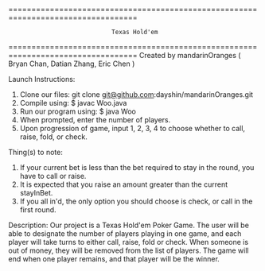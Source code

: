 ==================================================================================

                                 Texas Hold'em

==================================================================================
Created by mandarinOranges ( Bryan Chan, Datian Zhang, Eric Chen )

Launch Instructions:

 1. Clone our files: git clone git@github.com:dayshin/mandarinOranges.git
 2. Compile using: $ javac Woo.java
 3. Run our program using: $ java Woo
 4. When prompted, enter the number of players.
 5. Upon progression of game, input 1, 2, 3, 4 to choose whether to call, raise, fold, or check.

Thing(s) to note:

1. If your current bet is less than the bet required to stay in the round, you have to call or raise.
2. It is expected that you raise an amount greater than the current stayInBet.
3. If you all in'd, the only option you should choose is check, or call in the first round.

Description:
    Our project is a Texas Hold'em Poker Game.  The user will be able to designate the number of players playing in one game, and each player will take turns to either call, raise, fold or check.
    When someone is out of money, they will be removed from the list of players. The game will end when one player remains, and that player will be the winner.
